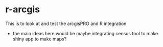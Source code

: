 # r-arcgis
This is to look at and test the arcgisPRO and R integration

- the main ideas here would be maybe integrating census tool to make shiny app to make maps?
